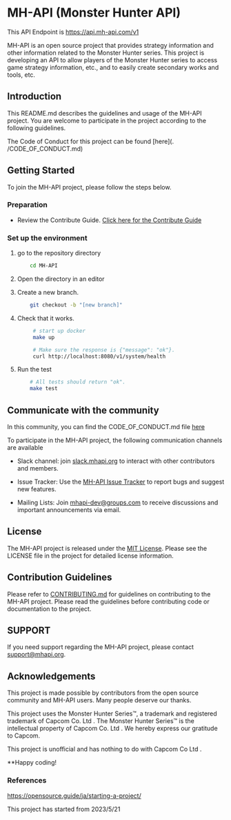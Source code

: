 # MH-API (Monster Hunter API)

This API Endpoint is 
https://api.mh-api.com/v1

MH-API is an open source project that provides strategy information and other information related to the Monster Hunter series. This project is developing an API to allow players of the Monster Hunter series to access game strategy information, etc., and to easily create secondary works and tools, etc.

## Introduction

This README.md describes the guidelines and usage of the MH-API project. You are welcome to participate in the project according to the following guidelines.

The Code of Conduct for this project can be found [here](. /CODE_OF_CONDUCT.md)

## Getting Started

To join the MH-API project, please follow the steps below.

### Preparation

- Review the Contribute Guide. [Click here for the Contribute Guide](./CONTRIBUTING.md)

### Set up the environment

1. go to the repository directory

    ```bash
        cd MH-API
    ```

2. Open the directory in an editor
3. Create a new branch.

    ```bash
        git checkout -b "[new branch]"
    ```

4. Check that it works.

   ```bash
        # start up docker
        make up

        # Make sure the response is {"message": "ok"}.
        curl http://localhost:8080/v1/system/health
   ````

5. Run the test

    ```bash
        # All tests should return "ok".
        make test
    ```

## Communicate with the community

In this community, you can find the CODE_OF_CONDUCT.md file [here](/CODE_OF_CONDUCT.md)

To participate in the MH-API project, the following communication channels are available

- Slack channel: join [slack.mhapi.org](https://mh-api.slack.com) to interact with other contributors and members.

- Issue Tracker: Use the [MH-API Issue Tracker](https://github.com/o-ga09/MH-API/issues) to report bugs and suggest new features.

- Mailing Lists: Join [mhapi-dev@groups.com](mailto:mhapiadm@gmail.com) to receive discussions and important announcements via email.

## License

The MH-API project is released under the [MIT License](https://opensource.org/licenses/MIT). Please see the LICENSE file in the project for detailed license information.

## Contribution Guidelines

Please refer to [CONTRIBUTING.md](./CONTRIBUTING.md) for guidelines on contributing to the MH-API project. Please read the guidelines before contributing code or documentation to the project.

## SUPPORT

If you need support regarding the MH-API project, please contact [support@mhapi.org](mailto:mhapiadm@gmail.com).

## Acknowledgements

This project is made possible by contributors from the open source community and MH-API users. Many people deserve our thanks.

<!-- For more information about the project and updates, please visit the [official MH-API website](https://mhapi.org). -->

This project uses the Monster Hunter Series™, a trademark and registered trademark of Capcom Co. Ltd . The Monster Hunter Series™ is the intellectual property of Capcom Co. Ltd . We hereby express our gratitude to Capcom.

This project is unofficial and has nothing to do with Capcom Co Ltd .

**Happy coding!

### References

<https://opensource.guide/ja/starting-a-project/>

This project has started from 2023/5/21
